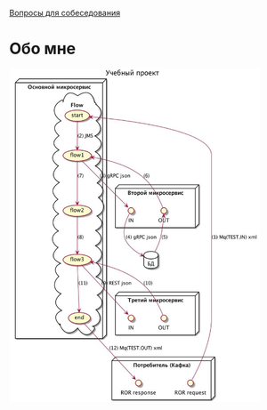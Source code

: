 [Вопросы для собеседования](../README.md)

# Обо мне
<img src="./resources/nero2.png" width="450" height="600"/>
